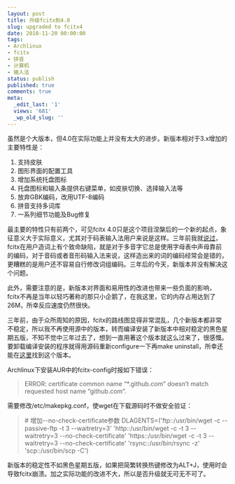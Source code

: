 ```yaml
---
layout: post
title: 升级fcitx到4.0
slug: upgraded to fcitx4
date: 2010-11-20 00:00:00
tags:
- Archlinux
- fcitx
- 拼音
- 计算机
- 输入法
status: publish
published: true
comments: true
meta:
  _edit_last: '1'
  views: '681'
  _wp_old_slug: ''
---
```

虽然是个大版本，但4.0在实际功能上并没有太大的进步。新版本相对于3.x增加的主要特性是：

<ol>
  <li>支持皮肤</li>
  <li>图形界面的配置工具</li>
  <li>增加系统托盘图标</li>
  <li>托盘图标和输入条提供右键菜单，如皮肤切换、选择输入法等</li>
  <li>放弃GBK编码，改用UTF-8编码</li>
  <li>拼音支持多词库</li>
  <li>一系列细节功能及Bug修复</li>
</ol>

最主要的特性只有前两个，可见fcitx 4.0只是这个项目涅槃后的一个新的起点，象征意义大于实际意义，尤其对于码表输入法用户来说是这样。三年前我就<a href="http://0x3f.org/?p=185">说过</a>，fcitx在用户造词上有个致命缺陷，就是对于多音字它总是使用字母表中声母靠前的编码，对于音码或者音形码输入法来说，这样造出来的词的编码经常会是错的，更糟糕的是用户还不容易自行修改词组编码。三年后的今天，新版本并没有解决这个问题。

此外，需要注意的是，新版本对界面和易用性的改进也带来一些负面的影响，fcitx不再是当年以轻巧著称的那只小企鹅了，在我这里，它的内存占用达到了26M，所幸反应速度仍然很快。

三年前，由于众所周知的原因，fcitx的路线图显得非常混乱，几个新版本都非常不稳定，所以我不再使用源中的版本，转而编译安装了新版本中相对稳定的黑色星期五版，不知不觉中三年过去了，想到一直用著这个版本就这么过来了，很感慨。要卸载编译安装的程序就得用源码重新configure一下再make uninstall，所幸还能在<a href="http://www.fcitx.org/download/fcitx-3.5-BlackFri.tar.bz2">这里</a>找到这个版本。

Archlinux下安装AUR中的fcitx-config时报如下错误：

<blockquote>
ERROR: certificate common name “*.github.com” doesn’t match requested host name “github.com”.
</blockquote>

需要修改/etc/makepkg.conf，使wget在下载源码时不做安全验证：

<blockquote>
# 增加--no-check-certificate参数
DLAGENTS=('ftp::/usr/bin/wget -c --passive-ftp -t 3 --waitretry=3'
          'http::/usr/bin/wget -c -t 3 --waitretry=3 --no-check-certificate'
          'https::/usr/bin/wget -c -t 3 --waitretry=3 --no-check-certificate'
          'rsync::/usr/bin/rsync -z'
          'scp::/usr/bin/scp -C')
</blockquote>

新版本的稳定性不如黑色星期五版，如果把简繁转换热键修改为ALT+J，使用时会导致fcitx崩溃。加之实际功能的改进不大，所以是否升级就无可无不可了。
